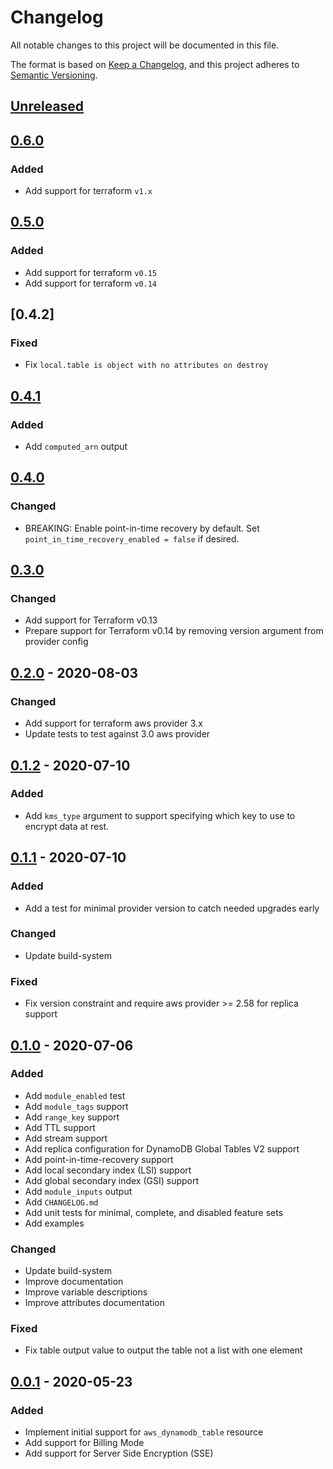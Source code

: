 # Changelog

All notable changes to this project will be documented in this file.

The format is based on [Keep a Changelog](https://keepachangelog.com/en/1.0.0/),
and this project adheres to [Semantic Versioning](https://semver.org/spec/v2.0.0.html).

## [Unreleased]

## [0.6.0]

### Added

- Add support for terraform `v1.x`

## [0.5.0]

### Added

- Add support for terraform `v0.15`
- Add support for terraform `v0.14`
## [0.4.2]

### Fixed

- Fix `local.table is object with no attributes on destroy`

## [0.4.1]

### Added

- Add `computed_arn` output

## [0.4.0]

### Changed

- BREAKING: Enable point-in-time recovery by default. Set `point_in_time_recovery_enabled = false` if desired.

## [0.3.0]

### Changed

- Add support for Terraform v0.13
- Prepare support for Terraform v0.14 by removing version argument from provider config

## [0.2.0] - 2020-08-03

### Changed

- Add support for terraform aws provider 3.x
- Update tests to test against 3.0 aws provider

## [0.1.2] - 2020-07-10

### Added

- Add `kms_type` argument to support specifying which key to use to encrypt data at rest.

## [0.1.1] - 2020-07-10

### Added

- Add a test for minimal provider version to catch needed upgrades early

### Changed

- Update build-system

### Fixed

- Fix version constraint and require aws provider >= 2.58 for replica support

## [0.1.0] - 2020-07-06

### Added

- Add `module_enabled` test
- Add `module_tags` support
- Add `range_key` support
- Add TTL support
- Add stream support
- Add replica configuration for DynamoDB Global Tables V2 support
- Add point-in-time-recovery support
- Add local secondary index (LSI) support
- Add global secondary index (GSI) support
- Add `module_inputs` output
- Add `CHANGELOG.md`
- Add unit tests for minimal, complete, and disabled feature sets
- Add examples

### Changed

- Update build-system
- Improve documentation
- Improve variable descriptions
- Improve attributes documentation

### Fixed

- Fix table output value to output the table not a list with one element

## [0.0.1] - 2020-05-23

### Added

- Implement initial support for `aws_dynamodb_table` resource
- Add support for Billing Mode
- Add support for Server Side Encryption (SSE)

<!-- markdown-link-check-disable -->

[unreleased]: https://github.com/mineiros-io/terraform-aws-dynamodb/compare/v0.6.0...HEAD
[0.6.0]: https://github.com/mineiros-io/terraform-aws-dynamodb/compare/v0.5.0...v0.6.0

<!-- markdown-link-check-disabled -->

[0.5.0]: https://github.com/mineiros-io/terraform-aws-dynamodb/compare/v0.4.1...v0.5.0
[0.4.1]: https://github.com/mineiros-io/terraform-aws-dynamodb/compare/v0.4.0...v0.4.1
[0.4.0]: https://github.com/mineiros-io/terraform-aws-dynamodb/compare/v0.3.0...v0.4.0
[0.3.0]: https://github.com/mineiros-io/terraform-aws-dynamodb/compare/v0.2.0...v0.3.0
[0.2.0]: https://github.com/mineiros-io/terraform-aws-dynamodb/compare/v0.1.2...v0.2.0
[0.1.2]: https://github.com/mineiros-io/terraform-aws-dynamodb/compare/v0.1.1...v0.1.2
[0.1.1]: https://github.com/mineiros-io/terraform-aws-dynamodb/compare/v0.1.0...v0.1.1
[0.1.0]: https://github.com/mineiros-io/terraform-aws-dynamodb/compare/v0.0.1...v0.1.0
[0.0.1]: https://github.com/mineiros-io/terraform-aws-dynamodb/releases/tag/v0.0.1
